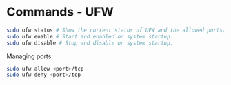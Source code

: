 # Commands - UFW

```bash
sudo ufw status # Show the current status of UFW and the allowed ports/services.
sudo ufw enable # Start and enabled on system startup.
sudo ufw disable # Stop and disable on system startup.
```

Managing ports:

```bash
sudo ufw allow <port>/tcp
sudo ufw deny <port>/tcp
```
